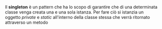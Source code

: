 Il <b>singleton</b> è un pattern che ha lo scopo di garantire che di una determinata classe venga creata una e una sola istanza. 
Per fare ciò si istanzia un oggetto <i>private</i> e <i>static</i> all'interno della classe stessa che verrà ritornato attraverso un metodo
